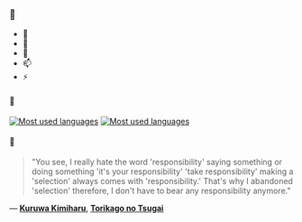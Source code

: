 ### 👋

- 🔭
- 🌱
- 💬
- 📫
- ⚡

#### 🧏

[![Most used languages](https://github-readme-stats-aynah.vercel.app/api/top-langs/?username=aynh&theme=solarized-dark&langs_count=6&layout=compact&hide_title=true)](https://github.com/anuraghazra/github-readme-stats#gh-dark-mode-only)
[![Most used languages](https://github-readme-stats-aynah.vercel.app/api/top-langs/?username=aynh&theme=solarized-light&langs_count=6&layout=compact&hide_title=true)](https://github.com/anuraghazra/github-readme-stats#gh-light-mode-only)

#### 💬

> "You see, I really hate the word 'responsibility' saying something or doing something 'it's your responsibility' 'take responsibility' making a 'selection' always comes with 'responsibility.' That's why I abandoned 'selection' therefore, I don't have to bear any responsibility anymore."

&mdash; [**Kuruwa Kimiharu**](https://myanimelist.net/character.php?q=Kuruwa%20Kimiharu&cat=character), [**Torikago no Tsugai**](https://myanimelist.net/search/all?q=Torikago%20no%20Tsugai&cat=all)

